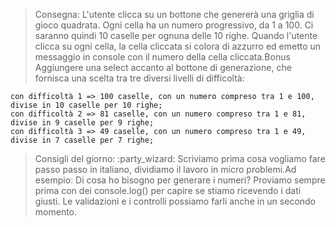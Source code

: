 > Consegna:
> L'utente clicca su un bottone che genererà una griglia di gioco quadrata. Ogni cella ha un numero progressivo, da 1 a 100. Ci saranno quindi 10 caselle per ognuna delle 10 righe. Quando l'utente clicca su ogni cella, la cella cliccata si colora di azzurro ed emetto un messaggio in console con il numero della cella cliccata.Bonus
> Aggiungere una select accanto al bottone di generazione, che fornisca una scelta tra tre diversi livelli di difficoltà:

    con difficoltà 1 => 100 caselle, con un numero compreso tra 1 e 100, divise in 10 caselle per 10 righe;
    con difficoltà 2 => 81 caselle, con un numero compreso tra 1 e 81, divise in 9 caselle per 9 righe;
    con difficoltà 3 => 49 caselle, con un numero compreso tra 1 e 49, divise in 7 caselle per 7 righe;
> Consigli del giorno:
> :party_wizard: Scriviamo prima cosa vogliamo fare passo passo in italiano, dividiamo il lavoro in micro problemi.Ad esempio: Di cosa ho bisogno per generare i numeri?
> Proviamo sempre prima con dei console.log() per capire se stiamo ricevendo i dati giusti. Le validazioni e i controlli possiamo farli anche in un secondo momento.

